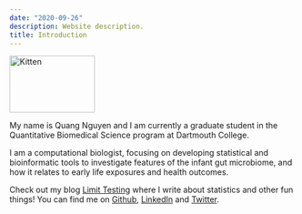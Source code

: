 ```yaml
---
date: "2020-09-26"
description: Website description.
title: Introduction
---
```


<img src="/imgs/Quang.jpg" alt="Kitten"
	title="A cute kitten" width="150" height="100" />

My name is Quang Nguyen and I am currently a graduate student in the Quantitative Biomedical Science program at Dartmouth College.  

I am a computational biologist, focusing on developing statistical and bioinformatic tools to investigate features of the infant gut microbiome, and how it relates to early life exposures and health outcomes. 

Check out my blog [Limit Testing](https://limit-testing.netlify.app) where I write about statistics and other fun things! You can find me on [Github](https://github.com/qpmnguyen), [LinkedIn](https://www.linkedin.com/in/qpmnguyen/) and [Twitter](https://twitter.com/quangpmnguyen). 
